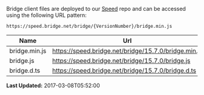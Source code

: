 Bridge client files are deployed to our [Speed](https://github.com/bridgedotnet/Speed/tree/master/bridge) repo and can be accessed using the following URL pattern:

```
https://speed.bridge.net/bridge/{VersionNumber}/bridge.min.js
```

Name | Url
---- | ----
bridge.min.js | https://speed.bridge.net/bridge/15.7.0/bridge.min.js
bridge.js | https://speed.bridge.net/bridge/15.7.0/bridge.js
bridge.d.ts | https://speed.bridge.net/bridge/15.7.0/bridge.d.ts

**Last Updated:** 2017-03-08T05:52:00
